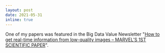 ```yaml
---
layout: post
date: 2021-05-31
inline: true
---
```


One of my papers was featured in the Big Data Value Newsletter "[How to get real-time information from low-quality images – MARVEL’S 1ST SCIENTIFIC PAPER](https://www.big-data-value.eu/marvels-1st-scientific-paper-how-smart-cities-can-get-real-time-information-from-low-quality-images/)".
